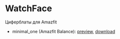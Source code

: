 # WatchFace
Циферблаты для Amazfit

- minimal_one (Amazfit Balance):
[preview](https://github.com/krayushkins/krayushkins.github.io/blob/main/Preview/Preview.gif), [download](https://github.com/krayushkins/krayushkins.github.io/blob/main/minimal_one.zpk)
